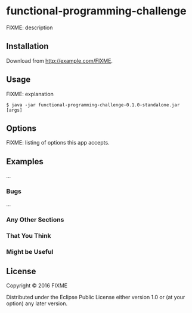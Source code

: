 # functional-programming-challenge

FIXME: description

## Installation

Download from http://example.com/FIXME.

## Usage

FIXME: explanation

    $ java -jar functional-programming-challenge-0.1.0-standalone.jar [args]

## Options

FIXME: listing of options this app accepts.

## Examples

...

### Bugs

...

### Any Other Sections
### That You Think
### Might be Useful

## License

Copyright © 2016 FIXME

Distributed under the Eclipse Public License either version 1.0 or (at
your option) any later version.
